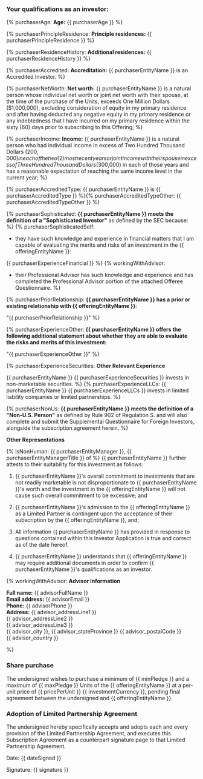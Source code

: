 

### Your qualifications as an investor:

{% purchaserAge:
**Age:** {{ purchaserAge }} 
%}

{% purchaserPrincipleResidence:
**Principle residences:** {{ purchaserPrincipleResidence }} 
%}

{% purchaserResidenceHistory:
**Additional residences:** {{ purchaserResidenceHistory }} 
%}

{% purchaserAccredited:
  **Accreditation:** {{ purchaserEntityName }} is an Accredited Investor.
%}

{% purchaserNetWorth:
   **Net worth:**  {{ purchaserEntityName }} is a natural person whose individual net worth or joint net worth with their spouse, at the time of the purchase of the Units, exceeds One Million Dollars ($1,000,000), excluding consideration of equity in my primary residence and after having deducted any negative equity in my primary residence or any indebtedness that I have incurred on my primary residence within the sixty (60) days prior to subscribing to this Offering;
%}

{% purchaserIncome:
  **Income:**  {{ purchaserEntityName }} is a natural person who had individual income in excess of Two Hundred Thousand Dollars ($200,000) in each of the two (2) most recent years or joint income with their spouse in excess of Three Hundred Thousand Dollars ($300,000) in each of those years and has a reasonable expectation of reaching the same income level in the current year;
%}

{% purchaserAccreditedType:
   {{ purchaserEntityName }} is {{ purchaserAccreditedType }} 
%}{% purchaserAccreditedTypeOther:
  {{ purchaserAccreditedTypeOther }}
%}

{% purchaserSophisticated:
   **{{ purchaserEntityName }} meets the definition of a "Sophisticated Investor"** as defined by the SEC because:
%}
{% purchaserSophisticatedSelf:
  - they have such knowledge and experience in financial matters that I am capable of evaluating the merits and risks of an investment in the {{ offeringEntityName }}:

  {{ purchaserExperienceFinancial }}
%}
{% workingWithAdvisor:
  - their Professional Advisor has such knowledge and experience and has completed the Professional Advisor portion of the attached Offeree Questionnaire.
%}

{% purchaserPriorRelationship:
**{{ purchaserEntityName }} has a prior or existing relationship with {{ offeringEntityName }}**:  

"{{ purchaserPriorRelationship }}"
%}

{% purchaserExperienceOther:
**{{ purchaserEntityName }} offers the following additional statement about whether they are able to evaluate the risks and merits of this investment:** 

"{{ purchaserExperienceOther }}"
%}


{% purchaserExperienceSecurities:
**Other Relevant Experience**

{{ purchaserEntityName }} {{ purchaserExperienceSecurities }} invests in non-marketable securities.
%}
{% purchaserExperienceLLCs:
{{ purchaserEntityName }} {{ purchaserExperienceLLCs }} invests in limited liability companies or limited partnerships.
%}

{% purchaserNonUs:
  **{{ purchaserEntityName }} meets the definition of a "Non-U.S. Person"** as defined by Rule 902 of Regulation S. and will also complete and submit the Supplemental Questionnaire for Foreign Investors, alongside the subscription agreement herein.
%}

**Other Representations**

{% isNonHuman:
{{ purchaserEntityManager }}, {{ purchaserEntityManagerTitle }} of 
%} {{ purchaserEntityName }} further attests to their suitability for this investment as follows:

1. {{ purchaserEntityName }}'s overall commitment to investments that are not readily marketable is not disproportionate to {{ purchaserEntityName }}'s worth and the investment in the {{ offeringEntityName }} will not cause such overall commitment to be excessive; and

2. {{ purchaserEntityName }}'s admission to the {{ offeringEntityName }} as a Limited Partner is contingent upon the acceptance of their subscription by the {{ offeringEntityName }}, and;

3. All information {{ purchaserEntityName }} has provided in response to questions contained within this Investor Application is true and correct as of the date hereof.

4. {{ purchaserEntityName }} understands that {{ offeringEntityName }} may require additional documents in order to confirm {{ purchaserEntityName }}'s qualifications as an investor.

{% workingWithAdvisor:
**Advisor Information**

**Full name:** {{ advisorFullName }}  
**Email address:** {{ advisorEmail }}  
**Phone:** {{ advisorPhone }}  
**Address:**
{{ advisor_addressLine1 }}  
{{ advisor_addressLine2 }}  
{{ advisor_addressLine3 }}  
{{ advisor_city }}, {{ advisor_stateProvince }} {{ advisor_postalCode }}  
{{ advisor_country }} 

 
 %}
### Share purchase
The undersigned wishes to purchase a minimum of {{ minPledge }} and a maximum of {{ maxPledge }} Units of the {{ offeringEntityName }} at a per-unit price of {{ pricePerUnit }} {{ investmentCurrency }}, pending final agreement between the undersigned and {{ offeringEntityName }}. 
### Adoption of Limited Partnership Agreement

The undersigned hereby specifically accepts and adopts each and every provision of the Limited Partnership Agreement, and executes this Subscription Agreement as a counterpart signature page to that Limited Partnership Agreement.

Date: {{ dateSigned }} 

Signature: {{ signature }} 